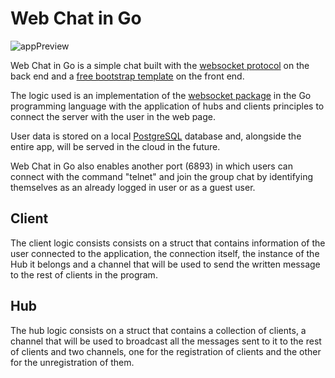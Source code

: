 # Web Chat in Go

![appPreview](https://i.imgur.com/xmZ17sy.gif)

Web Chat in Go is a simple chat built with the [websocket protocol](https://datatracker.ietf.org/doc/html/rfc6455) on the back end and a [free bootstrap template](https://www.bootdey.com/snippets/view/chat-app) on the front end.

The logic used is an implementation of the [websocket package](https://github.com/gorilla/websocket) in the Go programming language with the application of hubs and clients principles to connect the server with the user in the web page.

User data is stored on a local [PostgreSQL](https://www.postgresql.org/) database and, alongside the entire app, will be served in the cloud in the future.

Web Chat in Go also enables another port (6893) in which users can connect with the command "telnet" and join the group chat by identifying themselves as an already logged in user or as a guest user.

## Client

The client logic consists consists on a struct that contains information of the user connected to the application, the connection itself, the instance of the Hub it belongs and a channel that will be used to send the written message to the rest of clients in the program.

## Hub

The hub logic consists on a struct that contains a collection of clients, a channel that will be used to broadcast all the messages sent to it to the rest of clients and two channels, one for the registration of clients and the other for the unregistration of them.
